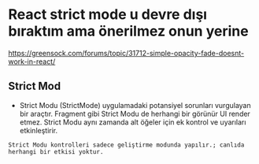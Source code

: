 # React strict mode u devre dışı bıraktım ama önerilmez onun yerine
https://greensock.com/forums/topic/31712-simple-opacity-fade-doesnt-work-in-react/

## Strict Mod
- Strict Modu (StrictMode) uygulamadaki potansiyel sorunları vurgulayan bir araçtır. Fragment gibi Strict Modu de herhangi bir görünür UI render etmez. Strict Modu aynı zamanda alt öğeler için ek kontrol ve uyarıları etkinleştirir.

````
Strict Modu kontrolleri sadece geliştirme modunda yapılır.; canlıda herhangi bir etkisi yoktur.
````